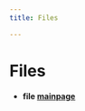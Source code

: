 ```yaml
---
title: Files

---
```


# Files




* **file [mainpage](/versioned_docs/version-02-Aug-2023/api-ref/api/Files/mainpage_8md.md#files-mainpage)** 





